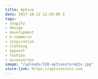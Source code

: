 ```yaml
---
title: Aptive
date: 2017-10-22 12:59:00 Z
tags:
- shopify
- design
- development
- e-commerce
- inspiration
- clothing
- apparel
- fashion
- accessories
image: "/uploads/328-aptivestore@2x.jpg"
store-link: https://aptivestore.com
---
```


